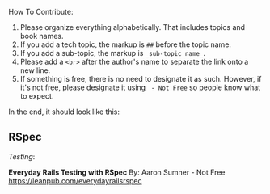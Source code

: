 How To Contribute:

1. Please organize everything alphabetically. That includes topics and book names.
2. If you add a tech topic, the markup is `##` before the topic name.
3. If you add a sub-topic, the markup is `_sub-topic name_`.
4. Please add a `<br>` after the author's name to separate the link onto a new line.
5. If something is free, there is no need to designate it as such. However, if it's not free, please designate it using ` - Not Free` so people know what to expect.

In the end, it should look like this:

## RSpec<br>
_Testing_:

**Everyday Rails Testing with RSpec**
By: Aaron Sumner - Not Free<br>
https://leanpub.com/everydayrailsrspec
